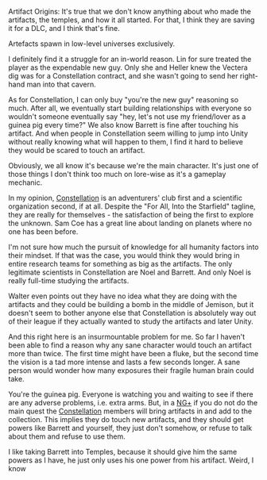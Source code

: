 Artifact Origins: It's true that we don't know anything about who made the artifacts, the temples, and how it all started. For that, I think they are saving it for a DLC, and I think that's fine.

Artefacts spawn in low-level universes exclusively.

I definitely find it a struggle for an in-world reason. Lin for sure treated the player as the expendable new guy. Only she and Heller knew the Vectera dig was for a Constellation contract, and she wasn't going to send her right-hand man into that cavern.

As for Constellation, I can only buy "you're the new guy" reasoning so much. After all, we eventually start building relationships with everyone so wouldn't someone eventually say "hey, let's not use my friend/lover as a guinea pig every time?" We also know Barrett is fine after touching his artifact. And when people in Constellation seem willing to jump into Unity without really knowing what will happen to them, I find it hard to believe they would be scared to touch an artifact.

Obviously, we all know it's because we're the main character. It's just one of those things I don't think too much on lore-wise as it's a gameplay mechanic.

In my opinion, [Constellation](Main%20Quest/Constellation.md) is an adventurers' club first and a scientific organization second, if at all. Despite the "For All, Into the Starfield" tagline, they are really for themselves - the satisfaction of being the first to explore the unknown. Sam Coe has a great line about landing on planets where no one has been before.

I'm not sure how much the pursuit of knowledge for all humanity factors into their mindset. If that was the case, you would think they would bring in entire research teams for something as big as the artifacts. The only legitimate scientists in Constellation are Noel and Barrett. And only Noel is really full-time studying the artifacts.

Walter even points out they have no idea what they are doing with the artifacts and they could be building a bomb in the middle of Jemison, but it doesn't seem to bother anyone else that Constellation is absolutely way out of their league if they actually wanted to study the artifacts and later Unity.

And this right here is an insurmountable problem for me. So far I haven't been able to find a reason why any sane character would touch an artifact more than twice. The first time might have been a fluke, but the second time the vision is a tad more intense and lasts a few seconds longer. A sane person would wonder how many exposures their fragile human brain could take.

You're the guinea pig. Everyone is watching you and waiting to see if there are any adverse problems, i.e. extra arms. But, in a [NG+](Gameplay%20Systems/NG+.md) if you do not do the main quest the [Constellation](Main%20Quest/Constellation.md) members will bring artifacts in and add to the collection. This implies they do touch new artifacts, and they should get powers like Barrett and yourself, they just don't somehow, or refuse to talk about them and refuse to use them.

I like taking Barrett into Temples, because it should give him the same powers as I have, he just only uses his one power from his artifact. Weird, I know
